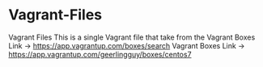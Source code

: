 # Vagrant-Files
Vagrant Files
This is a single Vagrant file that take from the Vagrant Boxes
Link -> https://app.vagrantup.com/boxes/search
Vagrant Boxes Link ->  https://app.vagrantup.com/geerlingguy/boxes/centos7
